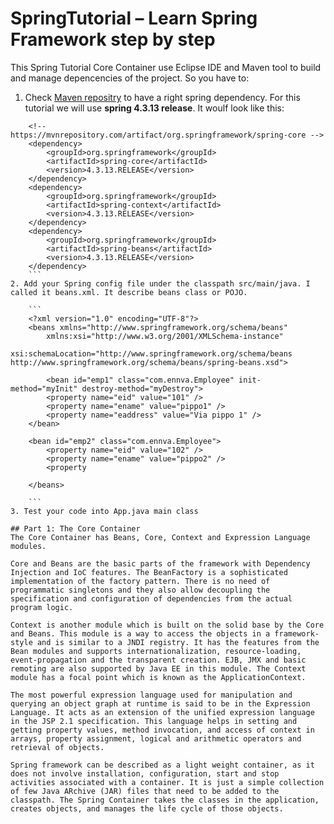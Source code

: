 # SpringTutorial – Learn Spring Framework step by step
This Spring Tutorial Core Container use Eclipse IDE and Maven tool to build and manage depencencies of 
the project. So you have to:

1. Check [Maven repositry](https://mvnrepository.com/artifact/org.springframework/spring-core) to have a right spring dependency. For this tutorial we will use <b>spring 4.3.13 release</b>. It woulf look like this:
```
	<!-- https://mvnrepository.com/artifact/org.springframework/spring-core -->
	<dependency>
	    <groupId>org.springframework</groupId>
	    <artifactId>spring-core</artifactId>
	    <version>4.3.13.RELEASE</version>
	</dependency>
	<dependency>
	    <groupId>org.springframework</groupId>
	    <artifactId>spring-context</artifactId>
	    <version>4.3.13.RELEASE</version>
	</dependency>
	<dependency>
	    <groupId>org.springframework</groupId>
	    <artifactId>spring-beans</artifactId>
	    <version>4.3.13.RELEASE</version>
	</dependency>
	```
2. Add your Spring config file under the classpath src/main/java. I called it beans.xml. It describe beans class or POJO. 

	```
	<?xml version="1.0" encoding="UTF-8"?>
	<beans xmlns="http://www.springframework.org/schema/beans"
		xmlns:xsi="http://www.w3.org/2001/XMLSchema-instance"
		xsi:schemaLocation="http://www.springframework.org/schema/beans http://www.springframework.org/schema/beans/spring-beans.xsd">
		
		<bean id="emp1" class="com.ennva.Employee" init-method="myInit" destroy-method="myDestroy">
		<property name="eid" value="101" />
		<property name="ename" value="pippo1" />
		<property name="eaddress" value="Via pippo 1" />
	</bean>
	
	<bean id="emp2" class="com.ennva.Employee">
		<property name="eid" value="102" />
		<property name="ename" value="pippo2" />
		<property
	
	</beans>

	```
3. Test your code into App.java main class
	
## Part 1: The Core Container
The Core Container has Beans, Core, Context and Expression Language modules.

Core and Beans are the basic parts of the framework with Dependency Injection and IoC features. The BeanFactory is a sophisticated implementation of the factory pattern. There is no need of programmatic singletons and they also allow decoupling the specification and configuration of dependencies from the actual program logic.

Context is another module which is built on the solid base by the Core and Beans. This module is a way to access the objects in a framework-style and is similar to a JNDI registry. It has the features from the Bean modules and supports internationalization, resource-loading, event-propagation and the transparent creation. EJB, JMX and basic remoting are also supported by Java EE in this module. The Context module has a focal point which is known as the ApplicationContext.

The most powerful expression language used for manipulation and querying an object graph at runtime is said to be in the Expression Language. It acts as an extension of the unified expression language in the JSP 2.1 specification. This language helps in setting and getting property values, method invocation, and access of context in arrays, property assignment, logical and arithmetic operators and retrieval of objects.

Spring framework can be described as a light weight container, as it does not involve installation, configuration, start and stop activities associated with a container. It is just a simple collection of few Java ARchive (JAR) files that need to be added to the classpath. The Spring Container takes the classes in the application, creates objects, and manages the life cycle of those objects.

